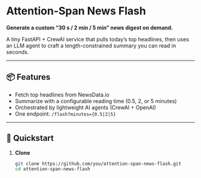 # Attention-Span News Flash

**Generate a custom “30 s / 2 min / 5 min” news digest on demand.**

A tiny FastAPI + CrewAI service that pulls today’s top headlines, then uses an LLM agent to craft a length-constrained summary you can read in seconds.

---

## 📦 Features

- Fetch top headlines from NewsData.io  
- Summarize with a configurable reading time (0.5, 2, or 5 minutes)  
- Orchestrated by lightweight AI agents (CrewAI + OpenAI)  
- One endpoint: `/flash?minutes={0.5|2|5}`

---

## 🚀 Quickstart

1. **Clone**  
   ```bash
   git clone https://github.com/you/attention-span-news-flash.git
   cd attention-span-news-flash
